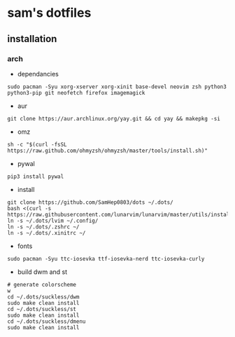 # sam's dotfiles
## installation
### arch
- dependancies
```
sudo pacman -Syu xorg-xserver xorg-xinit base-devel neovim zsh python3 python3-pip git neofetch firefox imagemagick
```

- aur
```
git clone https://aur.archlinux.org/yay.git && cd yay && makepkg -si
```

- omz
```
sh -c "$(curl -fsSL https://raw.github.com/ohmyzsh/ohmyzsh/master/tools/install.sh)"
```

- pywal
```
pip3 install pywal
```

- install
```
git clone https://github.com/SamHep0803/dots ~/.dots/
bash <(curl -s https://raw.githubusercontent.com/lunarvim/lunarvim/master/utils/installer/install.sh)
ln -s ~/.dots/lvim ~/.config/
ln -s ~/.dots/.zshrc ~/
ln -s ~/.dots/.xinitrc ~/
```

- fonts
```
sudo pacman -Syu ttc-iosevka ttf-iosevka-nerd ttc-iosevka-curly
```


- build dwm and st
```
# generate colorscheme
w
cd ~/.dots/suckless/dwm
sudo make clean install
cd ~/.dots/suckless/st
sudo make clean install
cd ~/.dots/suckless/dmenu
sudo make clean install
```

